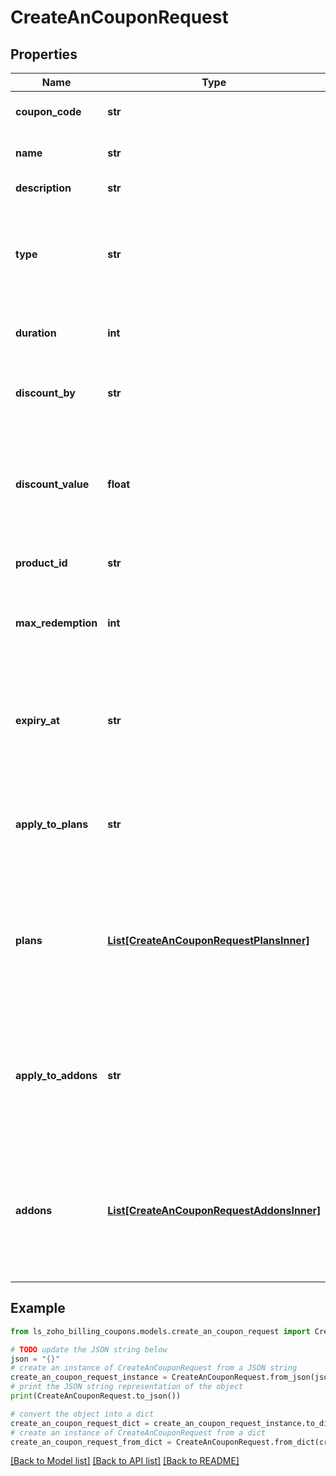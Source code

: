 # CreateAnCouponRequest


## Properties

Name | Type | Description | Notes
------------ | ------------- | ------------- | -------------
**coupon_code** | **str** | Unique string of your choice which lets you identify this coupon. | 
**name** | **str** | Name of the coupon to be displayed in the interface and invoices. | 
**description** | **str** | A small description about the coupon. | [optional] 
**type** | **str** | This indicates whether the coupon is to be applied only once, particular number of times or every time an invoice is raised for the subscription. It can either be &lt;code&gt;one_time&lt;/code&gt;, &lt;code&gt;duration&lt;/code&gt;, &lt;code&gt;forever&lt;/code&gt;. | 
**duration** | **int** | This indicates the number of times the coupon has to applied to the invoices generated for a particular subscription. | 
**discount_by** | **str** | Percentage off or Flat rate discounts can be offered. The value can either be &lt;code&gt;flat&lt;/code&gt; or &lt;code&gt;percentage&lt;/code&gt;. | 
**discount_value** | **float** | Value of the discount associated with a coupon. Depending on the value of &lt;code&gt;discount_by&lt;/code&gt;, it can be flat discount or a percentage value. Discount will be deducted from the plans/addons the coupon is associated with. | [optional] 
**product_id** | **str** | The Product ID of the product for which the coupon has to be created. | 
**max_redemption** | **int** | Maximum number of subscriptions the coupon can be used for. The status of the coupon will be changed to &lt;code&gt;maxed_out&lt;/code&gt; once this limit is reached. | [optional] 
**expiry_at** | **str** | Date on which the coupon expires. The coupon cannot be applied to new subscriptions after this date. However, coupons with &lt;code&gt;type&lt;/code&gt;&#x3D;&lt;code&gt;forever&lt;/code&gt; already applied to subscriptions can still be redeemed. | [optional] 
**apply_to_plans** | **str** | The coupon can be applied to all existing plans, selected plans or none of the existing plans. The values can be &lt;code&gt;all&lt;/code&gt;, &lt;code&gt;none&lt;/code&gt; or &lt;code&gt;select&lt;/code&gt;. | [optional] 
**plans** | [**List[CreateAnCouponRequestPlansInner]**](CreateAnCouponRequestPlansInner.md) | List of plans that the coupon needs to be associated with. If a coupon is to be associated with only two plans - \&quot;basic\&quot; and \&quot;professional\&quot;, then &lt;code&gt;apply_to_plans&lt;/code&gt; is set to be selected. Only the plan codes of the plans that need to be associated with the coupon are required. | 
**apply_to_addons** | **str** | The coupon can be applied to all one-time addons,all recurring addons,all addons, selected addons or none of the existing addons. The values can be &lt;code&gt;all_addons&lt;/code&gt;, &lt;code&gt;all_recurring&lt;/code&gt;,&lt;code&gt;all_onetime&lt;/code&gt;, &lt;code&gt;none&lt;/code&gt; or &lt;code&gt;select&lt;/code&gt;. | [optional] 
**addons** | [**List[CreateAnCouponRequestAddonsInner]**](CreateAnCouponRequestAddonsInner.md) | List of addons that the coupon needs to be associated with. If a coupon is to be associated with only two addons - \&quot;Email Basic\&quot; and \&quot;Email Professional\&quot;, then &lt;code&gt;apply_to_addons&lt;/code&gt; is set to be selected. Only the addon codes of the addons that need to be associated with the coupon are required. | 

## Example

```python
from ls_zoho_billing_coupons.models.create_an_coupon_request import CreateAnCouponRequest

# TODO update the JSON string below
json = "{}"
# create an instance of CreateAnCouponRequest from a JSON string
create_an_coupon_request_instance = CreateAnCouponRequest.from_json(json)
# print the JSON string representation of the object
print(CreateAnCouponRequest.to_json())

# convert the object into a dict
create_an_coupon_request_dict = create_an_coupon_request_instance.to_dict()
# create an instance of CreateAnCouponRequest from a dict
create_an_coupon_request_from_dict = CreateAnCouponRequest.from_dict(create_an_coupon_request_dict)
```
[[Back to Model list]](../README.md#documentation-for-models) [[Back to API list]](../README.md#documentation-for-api-endpoints) [[Back to README]](../README.md)


